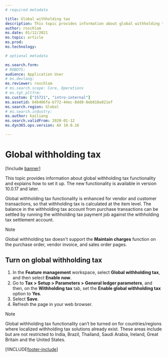 ```yaml
---
# required metadata

title: Global withholding tax
description: This topic provides information about global withholding tax functionality and how to set it up. Global withholding tax functionality is enhanced for vendor and customer transactions, so that withholding tax is calculated at the item level.
author: roschlom
ms.date: 01/12/2021
ms.topic: article
ms.prod: 
ms.technology: 

# optional metadata

ms.search.form: 
# ROBOTS: 
audience: Application User
# ms.devlang: 
ms.reviewer: roschlom
# ms.search.scope: Core, Operations
# ms.tgt_pltfrm: 
ms.custom: ["15721", "intro-internal"]
ms.assetid: b4b406fa-b772-44ec-8dd8-8eb818a921ef
ms.search.region: Global
# ms.search.industry: 
ms.author: kailiang
ms.search.validFrom: 2020-01-12
ms.dyn365.ops.version: AX 10.0.16

---
```


# Global withholding tax

[!include [banner](../includes/banner.md)]

This topic provides information about global withholding tax functionality and explains how to set it up. The new functionality is available in version 10.0.17 and later.

Global withholding tax functionality is enhanced for vendor and customer transactions, so that withholding tax is calculated at the item level. The balance in the withholding tax account from purchase transactions can be settled by running the withholding tax payment job against the withholding tax settlement account.

> [!NOTE]
> Global withholding tax doesn't support the **Maintain charges** function on the purchase order, vendor invoice, and sales order pages.

## Turn on global withholding tax

1. In the **Feature management** workspace, select **Global withholding tax**, and then select **Enable now**.
2. Go to **Tax \> Setup \> Parameters \> General ledger parameters**, and then, on the **Withholding tax** tab, set the **Enable global withholding tax** option to **Yes**.
3. Select **Save**.
4. Refresh the page in your web browser.

> [!NOTE]
> Global withholding tax functionality can’t be turned on for countries/regions where localized withholding tax solutions already exist. These areas include but are not restricted to India, Brazil, Thailand, Saudi Arabia, Ireland, Great Britain and the United States.


[!INCLUDE[footer-include](../../includes/footer-banner.md)]